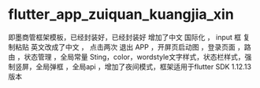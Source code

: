 # flutter_app_zuiquan_kuangjia_xin

即墨商管框架模板，已经封装好，已经封装好 增加了中文 国际化 ， input 框 复制粘贴 英文改成了中文 ， 点击两次 退出 APP ，开屏页启动图 ，登录页面 ，路由 ，状态管理 ，全局常量 Sting，color，wordstyle文字样式，状态栏样式，强制竖屏，全局弹框 ，全局api ，增加了夜间模式，框架适用于flutter SDK 1.12.13版本
